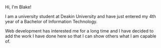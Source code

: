 Hi, I'm Blake!

I am a university student at Deakin University and have just entered my 4th year of a Bachelor of Information Technology.

Web development has interested me for a long time and I have decided to add the work I have done here so that I can show others what I am capable of.
